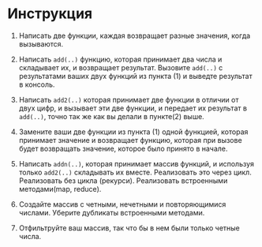 # Инструкция

1. Написать две функции, каждая возвращает разные значения, когда вызываются.

2. Написать `add(..)` функцию, которая принимает два числа и складывает их, и возвращает результат.
Вызовите `add(..)` с результатами ваших двух функций из пункта (1) и выведте результат в консоль.

3. Написать `add2(..)` которая принимает две функции в отличии от двух цифр, и вызывает эти две функции,
и передает их результат в `add(..)`, точно так же как вы делали в пункте(2) выше.

4. Замените ваши две функции из пункта (1) одной функцией, которая принимает значение и возвращает
функцию, которая при вызове будет возвращать значение, которое было принято в начале.

5. Написать `addn(..)`, которая принимает массив функций,
и используя только `add2(..)` складывать их вместе. Реализовать это через цикл.
Реализовать без цикла (рекурси). Реализовать встроенными методами(map, reduce).

6. Создайте массив с четными, нечетными и повторяющимися числами. Уберите дубликаты встроенными методами.

7. Отфильтруйте ваш массив, так что бы в нем были только четные числа.
